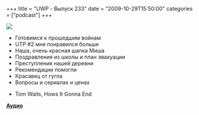 +++
title = "UWP - Выпуск 233"
date = "2009-10-29T15:50:00"
categories = ["podcast"]
+++

![](https://podcast.umputun.com/images/uwp/uwp233.jpg)


- Готовимся к прошедшим войнам
- UTP #2 мне понравился больше
- Наша, очень красная шапка Миша
- Поздравления из школы и план эвакуации
- Преступления нашей деревни
- Рекомендации помогли
- Красавец от гугла
- Вопросы и сериалах и ценах


* Tom Waits, Hows It Gonna End

[**Аудио**](http://archive.rucast.net/uwp/media/ump_podcast233.mp3)
<audio src="http://archive.rucast.net/uwp/media/ump_podcast233.mp3" preload="none">